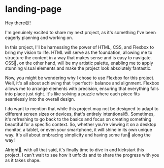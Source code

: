 # landing-page
Hey there😊!

I'm genuinely excited to share my next project, as it's something I've been eagerly planning and working on.

In this project, I'll be harnessing the power of HTML, CSS, and Flexbox to bring my vision to life. HTML will serve as the foundation, allowing me to structure the content in a way that makes sense and is easy to navigate. CSS🎨, on the other hand, will be my artistic palette, enabling me to apply stunning visual elements and make the project look absolutely fantastic.

Now, you might be wondering why I chose to use Flexbox for this project. Well, it's all about achieving that ✨perfect✨ balance and alignment. Flexbox allows me to arrange elements with precision, ensuring that everything falls into place just right. It's like solving a puzzle where each piece fits seamlessly into the overall design.

I do want to mention that while this project may not be designed to adapt to different screen sizes or devices, that's entirely intentional😉. Sometimes, it's refreshing to go back to the basics and focus on creating something beautiful for a specific context. So, whether you're viewing it on a desktop monitor, a tablet, or even your smartphone, it will shine in its own unique way. It's all about embracing simplicity and having some fun🎉 along the way!

Alright👏, with all that said, it's finally time to dive in and kickstart this project. I can't wait to see how it unfolds and to share the progress with you as it takes shape.